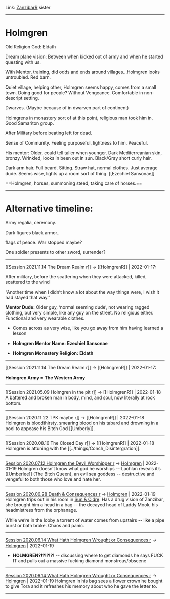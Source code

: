 Link: [ZanzibarR](ZanzibarR.md) sister

---

# Holmgren

Old Religion God: Eldath

Dream plane vision: Between when kicked out of army and when he started questing with us.

With Mentor, training, did odds and ends around villages...Holmgren looks untroubled. Red barn.

Quiet village, helping other, Holmgren seems happy, comes from a small town. Doing good for people? Without Vengeance. Comfortable in non-descript setting.

Dwarves. (Maybe because of in dwarven part of continent)

Holmgrens in monastery sort of at this point, religious man took him in. Good Samariton group.

After Military before beating left for dead.

Sense of Community. Feeling purposeful, lightness to him. Peaceful.

His mentor: Older, could tell taller when younger. Dark Mediterreanian skin, bronzy. Wrinkled, looks in been out in sun. Black/Gray short curly hair.

Dark arm hair. Full beard. Sitting. Straw hat, normal clothes. Just average dude. Seems wise, lights up a room sort of thing. [[Ezechiel Sansonae]]

==Holmgren, horses, summoning steed, taking care of horses.==

---
# Alternative timeline:
Army regalia, ceremony.

Dark figures black armor..

flags of peace. War stopped maybe?

One soldier presents to other sword, surrender?

 

---

[[Session 2021.11.14 The Dream Realm r]] -> [[HolmgrenR]] | 2022-01-17:

After military, before the scattering when they were attacked, killed, scattered to the wind

“Another time when I didn’t know a lot about the way things were, I wish it had stayed that way.”

**Mentor Dude:** Older guy, ‘normal seeming dude’, not wearing ragged clothing, but very simple, like any guy on the street. No religious either. Functional and very wearable clothes.

-   Comes across as very wise, like you go away from him having learned a lesson
    
-   **Holmgren Mentor Name:** **Ezechiel Sansonae**
    
-   **Holmgren Monastery Religion:** **Eldath**
***

[[Session 2021.11.14 The Dream Realm r]] -> [[HolmgrenR]] | 2022-01-17:

**Holmgren Army =** **The Western Army**

---

[[Session 2021.05.09 Holmgren in the pit r]] -> [[HolmgrenR]] | 2022-01-18
A battered and broken man in body, mind, and soul, now literally at rock bottom.

---

[[Session 2020.11.22 TPK maybe r]] -> [[HolmgrenR]] | 2022-01-18
Holmgren is bloodthirsty, smearing blood on his tabard and drowning in a pool to appease his Bitch God [[Umberly]].

---

[[Session 2020.08.16 The Closed Day r]] -> [[HolmgrenR]] | 2022-01-18
Holmgren is attuning with the [[../things/Conch_Disintergration]].

---

[Session 2020.07.12 Holmgren the Devil Worshipper r](../sessions/notes_matteo_brianedit/Session%202020.07.12%20Holmgren%20the%20Devil%20Worshipper%20r.md) -> [Holmgren](TheWik-main/people/Holmgren.md) | 2022-01-19
Holmgren doesn’t know what god he worships -- Lachlan reveals it’s [[Umberlee]] (The Bitch Queen), an evil sea goddess -- destructive and vengeful to both those who love and hate her.

---

[Session 2020.06.28 Death & Consequences r](../sessions/notes_matteo_brianedit/Session%202020.06.28%20Death%20&%20Consequences%20r.md) -> [Holmgren](TheWik-main/people/Holmgren.md) | 2022-01-19
Holmgren trips out in his room in [Sun & Cidre](Sun%20&%20Cidre). Has a drug vision of Zanzibar, she brought him a head in a bag -- the decayed head of Laddy Mook, his headmistress from the orphanage.

While we’re in the lobby a torrent of water comes from upstairs -- like a pipe burst or bath broke. Chaos and panic.

---

[Session 2020.06.14 What Hath Holmgren Wrought or Consequences r](../sessions/notes_matteo_brianedit/Session%202020.06.14%20What%20Hath%20Holmgren%20Wrought%20or%20Consequences%20r.md) -> [Holmgren](TheWik-main/people/Holmgren.md) | 2022-01-19
-   **HOLMGREN?!?!?!?!** -- discussing where to get diamonds he says FUCK IT and pulls out a massive fucking diamond monstrous/obscene

---

[Session 2020.06.14 What Hath Holmgren Wrought or Consequences r](../sessions/notes_matteo_brianedit/Session%202020.06.14%20What%20Hath%20Holmgren%20Wrought%20or%20Consequences%20r.md) -> [Holmgren](TheWik-main/people/Holmgren.md) | 2022-01-19
Holmgren in his bag sees a flower crown he bought to give Tora and it refreshes his memory about who he gave the letter to.

---
